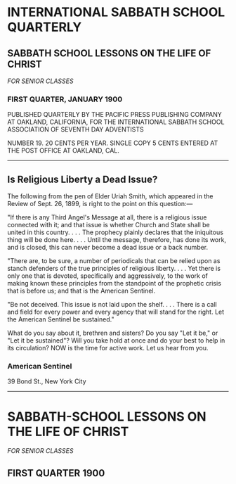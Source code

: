 # INTERNATIONAL SABBATH SCHOOL QUARTERLY

## SABBATH SCHOOL LESSONS ON THE LIFE OF CHRIST
*FOR SENIOR CLASSES*

### FIRST QUARTER, JANUARY 1900

PUBLISHED QUARTERLY BY THE PACIFIC PRESS PUBLISHING COMPANY AT OAKLAND, CALIFORNIA, FOR THE INTERNATIONAL SABBATH SCHOOL ASSOCIATION OF SEVENTH DAY ADVENTISTS

NUMBER 19. 20 CENTS PER YEAR. SINGLE COPY 5 CENTS
ENTERED AT THE POST OFFICE AT OAKLAND, CAL.

---

## Is Religious Liberty a Dead Issue?

The following from the pen of Elder Uriah Smith, which appeared in the Review of Sept. 26, 1899, is right to the point on this question:—

"If there is any Third Angel's Message at all, there is a religious issue connected with it; and that issue is whether Church and State shall be united in this country. . . . The prophecy plainly declares that the iniquitous thing will be done here. . . . Until the message, therefore, has done its work, and is closed, this can never become a dead issue or a back number.

"There are, to be sure, a number of periodicals that can be relied upon as stanch defenders of the true principles of religious liberty. . . . Yet there is only one that is devoted, specifically and aggressively, to the work of making known these principles from the standpoint of the prophetic crisis that is before us; and that is the American Sentinel.

"Be not deceived. This issue is not laid upon the shelf. . . . There is a call and field for every power and every agency that will stand for the right. Let the American Sentinel be sustained."

What do you say about it, brethren and sisters? Do you say "Let it be," or "Let it be sustained"? Will you take hold at once and do your best to help in its circulation? NOW is the time for active work. Let us hear from you.

### American Sentinel
39 Bond St., New York City

---

# SABBATH-SCHOOL LESSONS ON THE LIFE OF CHRIST
*FOR SENIOR CLASSES*

## FIRST QUARTER 1900